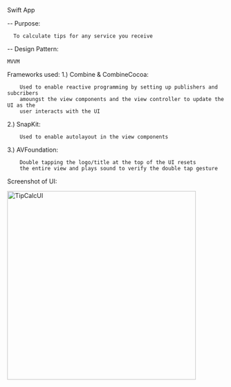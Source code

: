 Swift App

  -- Purpose:
      
      To calculate tips for any service you receive 
  
  -- Design Pattern: 
  
    MVVM

Frameworks used:
  1.) Combine & CombineCocoa:
        
        Used to enable reactive programming by setting up publishers and subcribers 
        amoungst the view components and the view controller to update the UI as the 
        user interacts with the UI 
  
  2.) SnapKit:
        
        Used to enable autolayout in the view components 

  3.) AVFoundation:
        
        Double tapping the logo/title at the top of the UI resets 
        the entire view and plays sound to verify the double tap gesture

  Screenshot of UI: 

  <img width="436" alt="TipCalcUI" src="https://github.com/TreyBrowder/TipMyService/assets/26770809/2371b217-7747-43f1-b637-eeedd3f4e3cd">
